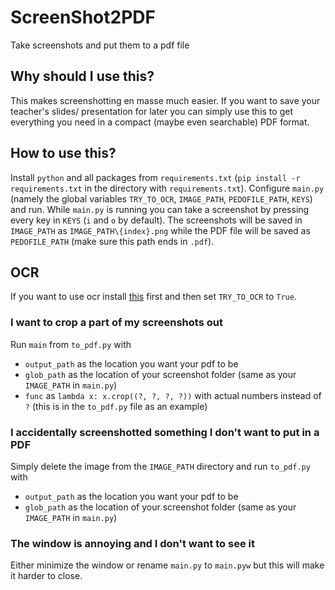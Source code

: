 # ScreenShot2PDF
Take screenshots and put them to a pdf file
## Why should I use this?
This makes screenshotting en masse much easier. If you want to save your teacher's slides/ presentation for later you can simply use this 
to get everything you need in a compact (maybe even searchable) PDF format.  
## How to use this?
Install `python` and all packages from `requirements.txt` (`pip install -r requirements.txt` in the directory with `requirements.txt`).
Configure `main.py` (namely the global variables `TRY_TO_OCR`, `IMAGE_PATH`, `PEDOFILE_PATH`, `KEYS`) and run.
While `main.py` is running you can take a screenshot by pressing every key in `KEYS` (`i` and `o` by default).
The screenshots will be saved in `IMAGE_PATH` as `IMAGE_PATH\{index}.png` while the PDF file will be saved as `PEDOFILE_PATH` (make sure this path ends in `.pdf`).
## OCR
If you want to use ocr install [this](https://github.com/jbarlow83/OCRmyPDF) first and then set `TRY_TO_OCR` to `True`.
### I want to crop a part of my screenshots out
Run `main` from `to_pdf.py` with
* `output_path` as the location you want your pdf to be
* `glob_path` as the location of your screenshot folder (same as your `IMAGE_PATH` in `main.py`)
* `func` as `lambda x: x.crop((?, ?, ?, ?))` with actual numbers instead of `?` (this is in the `to_pdf.py` file as an example)
### I accidentally screenshotted something I don't want to put in a PDF
Simply delete the image from the `IMAGE_PATH` directory and run `to_pdf.py` with
* `output_path` as the location you want your pdf to be
* `glob_path` as the location of your screenshot folder (same as your `IMAGE_PATH` in `main.py`)
### The window is annoying and I don't want to see it
Either minimize the window or rename `main.py` to `main.pyw` but this will make it harder to close.
